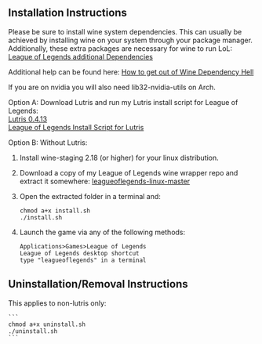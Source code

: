 ## Installation Instructions

Please be sure to install wine system dependencies. This can usually be achieved by installing wine on your system through your package manager. Additionally, these extra packages are necessary for wine to run LoL:  
[League of Legends additional Dependencies](https://wiki.archlinux.org/index.php/League_of_Legends#Install_the_dependencies)

Additional help can be found here:
[How to get out of Wine Dependency Hell](https://www.gloriouseggroll.tv/how-to-get-out-of-wine-dependency-hell/)

If you are on nvidia you will also need lib32-nvidia-utils on Arch.

Option A: Download Lutris and run my Lutris install script for League of Legends:  
[Lutris 0.4.13](https://lutris.net/downloads/)  
[League of Legends Install Script for Lutris](https://lutris.net/games/league-of-legends/)  

Option B: Without Lutris:  
1. Install wine-staging 2.18 (or higher) for your linux distribution.  

2. Download a copy of my League of Legends wine wrapper repo and extract it somewhere: [leagueoflegends-linux-master](https://github.com/GloriousEggroll/leagueoflegends-linux/archive/master.zip)  

3. Open the extracted folder in a terminal and:  

    ```  
    chmod a+x install.sh  
    ./install.sh  
    ```  
4. Launch the game via any of the following methods:  

    ```  
    Applications>Games>League of Legends  
    League of Legends desktop shortcut  
    type "leagueoflegends" in a terminal  
    ```  

## Uninstallation/Removal Instructions
This applies to non-lutris only: 

    ```  
    chmod a+x uninstall.sh  
    ./uninstall.sh  
    ``` 
